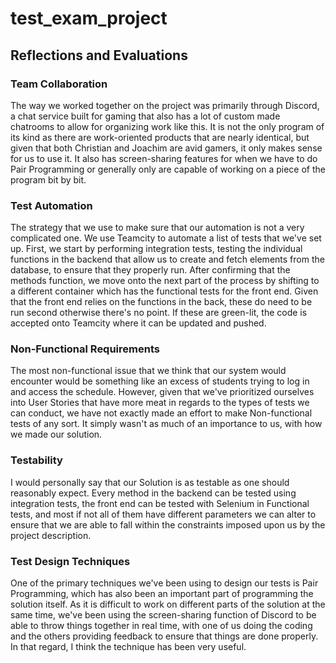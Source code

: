# test_exam_project

## Reflections and Evaluations

### Team Collaboration
The way we worked together on the project was primarily through Discord, a chat service built for gaming that also has a lot of custom made chatrooms to allow for organizing work like this. It is not the only program of its kind as there are work-oriented products that are nearly identical, but given that both Christian and Joachim are avid gamers, it only makes sense for us to use it. It also has screen-sharing features for when we have to do Pair Programming or generally only are capable of working on a piece of the program bit by bit.

### Test Automation
The strategy that we use to make sure that our automation is not a very complicated one. We use Teamcity to automate a list of tests that we've set up. First, we start by performing integration tests, testing the individual functions in the backend that allow us to create and fetch elements from the database, to ensure that they properly run. After confirming that the methods function, we move onto the next part of the process by shifting to a different container which has the functional tests for the front end. Given that the front end relies on the functions in the back, these do need to be run second otherwise there's no point. If these are green-lit, the code is accepted onto Teamcity where it can be updated and pushed.

### Non-Functional Requirements
The most non-functional issue that we think that our system would encounter would be something like an excess of students trying to log in and access the schedule. However, given that we've prioritized ourselves into User Stories that have more meat in regards to the types of tests we can conduct, we have not exactly made an effort to make Non-functional tests of any sort. It simply wasn't as much of an importance to us, with how we made our solution.

### Testability
I would personally say that our Solution is as testable as one should reasonably expect. Every method in the backend can be tested using integration tests, the front end can be tested with Selenium in Functional tests, and most if not all of them have different parameters we can alter to ensure that we are able to fall within the constraints imposed upon us by the project description.

### Test Design Techniques
One of the primary techniques we've been using to design our tests is Pair Programming, which has also been an important part of programming the solution itself. As it is difficult to work on different parts of the solution at the same time, we've been using the screen-sharing function of Discord to be able to throw things together in real time, with one of us doing the coding and the others providing feedback to ensure that things are done properly. In that regard, I think the technique has been very useful.
